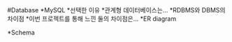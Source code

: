#Database
*MySQL
 *선택한 이유
  *관계형 데이터베이스는...
 *RDBMS와 DBMS의 차이점
  *이번 프로젝트를 통해 느낀 둘의 차이점은...
 *ER diagram
 
 *Schema
 
 
